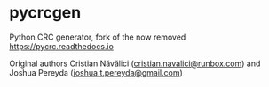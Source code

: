 # pycrcgen
Python CRC generator, fork of the now removed https://pycrc.readthedocs.io

Original authors Cristian Năvălici (cristian.navalici@runbox.com) and Joshua Pereyda (joshua.t.pereyda@gmail.com)
